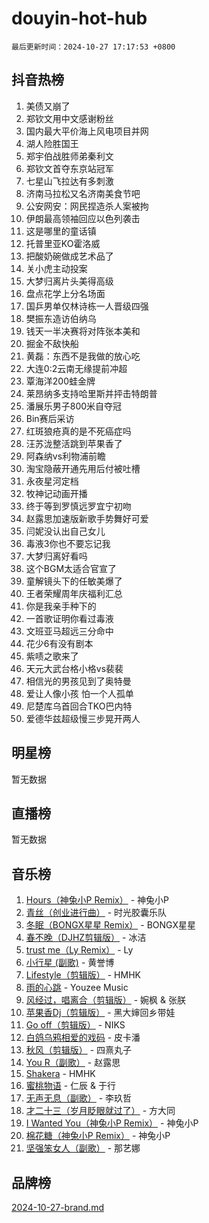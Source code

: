# douyin-hot-hub

`最后更新时间：2024-10-27 17:17:53 +0800`

## 抖音热榜

1. 美债又崩了
1. 郑钦文用中文感谢粉丝
1. 国内最大平价海上风电项目并网
1. 湖人险胜国王
1. 郑宇伯战胜师弟秦利文
1. 郑钦文首夺东京站冠军
1. 七星山飞拉达有多刺激
1. 济南马拉松又名济南美食节吧
1. 公安网安：网民捏造杀人案被拘
1. 伊朗最高领袖回应以色列袭击
1. 这是哪里的童话镇
1. 托普里亚KO霍洛威
1. 把酸奶碗做成艺术品了
1. 关小虎主动投案
1. 大梦归离片头美得高级
1. 盘点花学上分名场面
1. 国乒男单仅林诗栋一人晋级四强
1. 樊振东造访伯纳乌
1. 钱天一半决赛将对阵张本美和
1. 掘金不敌快船
1. 黄磊：东西不是我做的放心吃
1. 大连0:2云南无缘提前冲超
1. 覃海洋200蛙金牌
1. 莱昂纳多支持哈里斯并抨击特朗普
1. 潘展乐男子800米自夺冠
1. Bin赛后采访
1. 红斑狼疮真的是不死癌症吗
1. 汪苏泷整活跳到苹果香了
1. 阿森纳vs利物浦前瞻
1. 淘宝隐蔽开通先用后付被吐槽
1. 永夜星河定档
1. 牧神记动画开播
1. 终于等到罗慎远罗宜宁初吻
1. 赵露思加速版新歌手势舞好可爱
1. 闫妮没认出自己女儿
1. 毒液3你也不要忘记我
1. 大梦归离好看吗
1. 这个BGM太适合官宣了
1. 童解镜头下的任敏美爆了
1. 王者荣耀周年庆福利汇总
1. 你是我亲手种下的
1. 一首歌证明你看过毒液
1. 文班亚马超远三分命中
1. 花少6有没有剧本
1. 紫啧之歌来了
1. 天元大武台格小格vs裴裴
1. 相信光的男孩见到了奥特曼
1. 爱让人像小孩 怕一个人孤单
1. 尼楚库乌首回合TKO巴内特
1. 爱德华兹超级慢三步晃开两人

## 明星榜

暂无数据

## 直播榜

暂无数据

## 音乐榜

1. [Hours（神兔小P Remix）](https://sf3-cdn-tos.douyinstatic.com/obj/tos-cn-ve-2774/oUXHUn2Ui2yeCiTUvQNIdgAycsCBBCBytMlfZw) - 神兔小P
1. [青丝（创业进行曲）](https://sf5-hl-cdn-tos.douyinstatic.com/obj/tos-cn-ve-2774/ooYARJB5iBRNhCOkDsS3BAKW91CIMoQfwzwKLi) - 时光胶囊乐队
1. [冬眠（BONGX星星 Remix）](https://sf5-hl-cdn-tos.douyinstatic.com/obj/tos-cn-ve-2774/oMCfFFoE3LwQ7agAgOIG4ieExqkeAsxNBEkLdz) - BONGX星星
1. [春不晚（DJHZ剪辑版）](https://sf5-hl-cdn-tos.douyinstatic.com/obj/tos-cn-ve-2774/osEZa7YZ6wNo9QDABgfGFaCQKRQTNafsBJDnKt) - 冰洁
1. [trust me（Ly Remix）](https://sf5-hl-cdn-tos.douyinstatic.com/obj/tos-cn-ve-2774/oUo1M8fz5AfmMSExABQQKFE0eCMWgsiccfqrMA) - Ly
1. [小行星 (副歌)](https://sf5-hl-cdn-tos.douyinstatic.com/obj/tos-cn-ve-2774/oArWEvgkJwVsB0KMIw6iBsAoHAciIjJqzWeTQr) - 黄誉博
1. [Lifestyle（剪辑版）](https://sf5-hl-cdn-tos.douyinstatic.com/obj/tos-cn-ve-2774/owfqGgjwG3V5lCLaAIezFMeg3LtuKNBaZKgzPV) - HMHK
1. [雨的心跳](https://sf5-hl-cdn-tos.douyinstatic.com/obj/tos-cn-ve-2774/o0vI5NZuiJgxWIQQFhXO0RTrsiIAsBSiMIECz) - Youzee Music
1. [风经过，唱离合（剪辑版）](https://sf5-hl-cdn-tos.douyinstatic.com/obj/tos-cn-ve-2774/okllg5DG2MmUF3aiiDfBZx6ZLvfwOTtbCEAHyI) - 婉枫 & 张朕
1. [苹果香Dj（剪辑版）](https://sf3-cdn-tos.douyinstatic.com/obj/tos-cn-ve-2774/oEeIEQbYGAOspCTRAIeYF4Ok8LgZ8NBaRe4ztR) - 黑大婶回乡带娃
1. [Go off（剪辑版）](https://sf5-hl-cdn-tos.douyinstatic.com/obj/tos-cn-ve-2774/oYLJZTCGnIQBt2BsMBCFksOEMnDQesCr2gfZ7N) - NIKS
1. [白鸽乌鸦相爱的戏码](https://sf5-hl-cdn-tos.douyinstatic.com/obj/tos-cn-ve-2774/oMVVEf6eDAOmFtNtCsEqKpIorBDM8Nkg6TZRqC) - 皮卡潘
1. [秋风（剪辑版）](https://sf5-hl-cdn-tos.douyinstatic.com/obj/tos-cn-ve-2774/ocGaU84LfAfzMd2wbXdQFpCGhBiXg82JNMRRie) - 四熹丸子
1. [You R（副歌）](https://sf5-hl-cdn-tos.douyinstatic.com/obj/tos-cn-ve-2774/oc0MZn9aEfLkCFLIxKQQcgBjS9mBBuDttYPfZ1) - 赵露思
1. [Shakera](https://sf5-hl-cdn-tos.douyinstatic.com/obj/tos-cn-ve-2774/ocKtEBgQ8FiQCBDf3nj9Z9gEGEQ4fAZDYEocLY) - HMHK
1. [蜜桃物语](https://sf3-cdn-tos.douyinstatic.com/obj/tos-cn-ve-2774/oIhOSCZtIACtYU4XQkngiW9kCBfVD1Fz9IYeqL) - 仁辰 & 于行
1. [无声无息（副歌）](https://sf5-hl-cdn-tos.douyinstatic.com/obj/tos-cn-ve-2774/osmzBBdYMBoz2NHW7AYiZEErnITswCiYzuA3Nf) - 李玖哲
1. [才二十三（岁月眨眼就过了）](https://sf5-hl-cdn-tos.douyinstatic.com/obj/tos-cn-ve-2774/oYAvkTrUXEBMWYUbL3nl8i01MJ5skiIZASC2H) - 方大同
1. [I Wanted You（神兔小P Remix）](https://sf5-hl-cdn-tos.douyinstatic.com/obj/tos-cn-ve-2774/o4CAubmDQdZeEkstFnCvKIMDag8D2BSBOjfNuh) - 神兔小P
1. [棉花糖（神兔小P Remix）](https://sf5-hl-cdn-tos.douyinstatic.com/obj/tos-cn-ve-2774/o0pEDf1GaEfEYJ1FbgOAFCITQ1zeFD3kgBWGcG) - 神兔小P
1. [坚强笨女人（副歌）](https://sf5-hl-cdn-tos.douyinstatic.com/obj/tos-cn-ve-2774/ospNInQiZvGWyBVg5zkNsAMct5uJIg1CrZiPL) - 那艺娜

## 品牌榜

[2024-10-27-brand.md](2024-10-27-brand.md)
